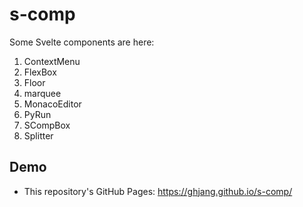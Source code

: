 # s-comp

Some Svelte components are here:

1. ContextMenu
1. FlexBox
1. Floor
1. marquee
1. MonacoEditor
1. PyRun
1. SCompBox
1. Splitter

## Demo

* This repository's GitHub Pages: <https://ghjang.github.io/s-comp/>
